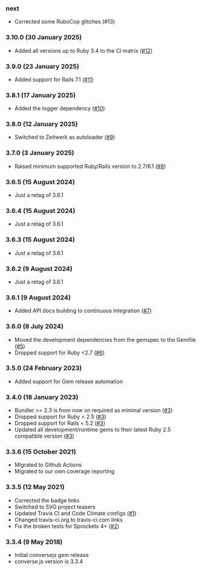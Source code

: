 ### next

* Corrected some RuboCop glitches (#13)

### 3.10.0 (30 January 2025)

* Added all versions up to Ruby 3.4 to the CI matrix ([#12](https://github.com/hausgold/conversejs/pull/12))

### 3.9.0 (23 January 2025)

* Added support for Rails 7.1 ([#11](https://github.com/hausgold/conversejs/pull/11))

### 3.8.1 (17 January 2025)

* Added the logger dependency ([#10](https://github.com/hausgold/conversejs/pull/10))

### 3.8.0 (12 January 2025)

* Switched to Zeitwerk as autoloader ([#9](https://github.com/hausgold/conversejs/pull/9))

### 3.7.0 (3 January 2025)

* Raised minimum supported Ruby/Rails version to 2.7/6.1 ([#8](https://github.com/hausgold/conversejs/pull/8))

### 3.6.5 (15 August 2024)

* Just a retag of 3.6.1

### 3.6.4 (15 August 2024)

* Just a retag of 3.6.1

### 3.6.3 (15 August 2024)

* Just a retag of 3.6.1

### 3.6.2 (9 August 2024)

* Just a retag of 3.6.1

### 3.6.1 (9 August 2024)

* Added API docs building to continuous integration ([#7](https://github.com/hausgold/conversejs/pull/7))

### 3.6.0 (8 July 2024)

* Moved the development dependencies from the gemspec to the Gemfile ([#5](https://github.com/hausgold/conversejs/pull/5))
* Dropped support for Ruby <2.7 ([#6](https://github.com/hausgold/conversejs/pull/6))

### 3.5.0 (24 February 2023)

* Added support for Gem release automation

### 3.4.0 (18 January 2023)

* Bundler >= 2.3 is from now on required as minimal version ([#3](https://github.com/hausgold/conversejs/pull/3))
* Dropped support for Ruby < 2.5 ([#3](https://github.com/hausgold/conversejs/pull/3))
* Dropped support for Rails < 5.2 ([#3](https://github.com/hausgold/conversejs/pull/3))
* Updated all development/runtime gems to their latest
  Ruby 2.5 compatible version ([#3](https://github.com/hausgold/conversejs/pull/3))

### 3.3.6 (15 October 2021)

* Migrated to Github Actions
* Migrated to our own coverage reporting

### 3.3.5 (12 May 2021)

* Corrected the badge links
* Switched to SVG project teasers
* Updated Travis CI and Code Climate configs ([#1](https://github.com/hausgold/conversejs/pull/1))
* Changed travis-ci.org to travis-ci.com links
* Fix the broken tests for Sprockets 4+ ([#2](https://github.com/hausgold/conversejs/pull/2))

### 3.3.4 (9 May 2018)

* Initial conversejs gem release
* converse.js version is 3.3.4
